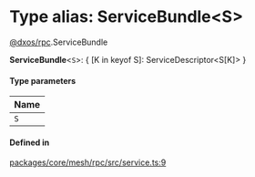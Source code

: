 # Type alias: ServiceBundle<S\>

[@dxos/rpc](../modules/dxos_rpc.md).ServiceBundle

 **ServiceBundle**<`S`\>: { [K in keyof S]: ServiceDescriptor<S[K]\> }

#### Type parameters

| Name |
| :------ |
| `S` |

#### Defined in

[packages/core/mesh/rpc/src/service.ts:9](https://github.com/dxos/dxos/blob/main/packages/core/mesh/rpc/src/service.ts#L9)
